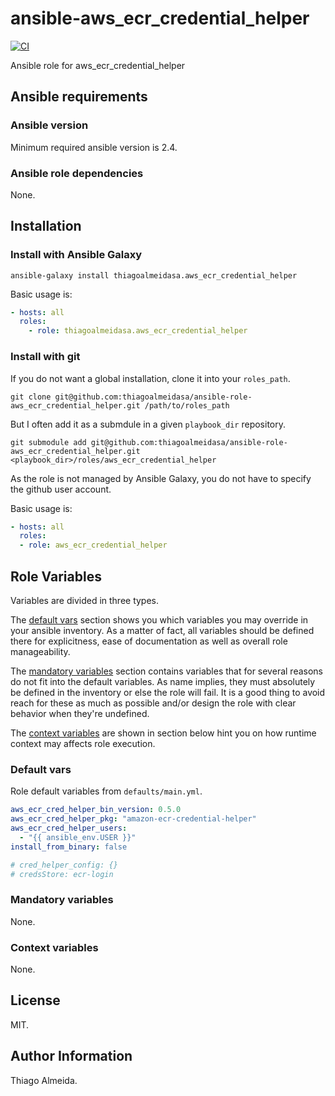 # ansible-aws_ecr_credential_helper

[![CI](https://github.com/thiagoalmeidasa/ansible-role-aws-ecr-credential-helper/actions/workflows/ci.yml/badge.svg)](https://github.com/thiagoalmeidasa/ansible-role-aws-ecr-credential-helper/actions/workflows/ci.yml)

Ansible role for aws_ecr_credential_helper

## Ansible requirements

### Ansible version

Minimum required ansible version is 2.4.

### Ansible role dependencies

None.

## Installation

### Install with Ansible Galaxy

```shell
ansible-galaxy install thiagoalmeidasa.aws_ecr_credential_helper
```

Basic usage is:

```yaml
- hosts: all
  roles:
    - role: thiagoalmeidasa.aws_ecr_credential_helper
```

### Install with git

If you do not want a global installation, clone it into your `roles_path`.

```shell
git clone git@github.com:thiagoalmeidasa/ansible-role-aws_ecr_credential_helper.git /path/to/roles_path
```

But I often add it as a submdule in a given `playbook_dir` repository.

```shell
git submodule add git@github.com:thiagoalmeidasa/ansible-role-aws_ecr_credential_helper.git <playbook_dir>/roles/aws_ecr_credential_helper
```

As the role is not managed by Ansible Galaxy, you do not have to specify the
github user account.

Basic usage is:

```yaml
- hosts: all
  roles:
  - role: aws_ecr_credential_helper
```

## Role Variables

Variables are divided in three types.

The [default vars](#default-vars) section shows you which variables you may
override in your ansible inventory. As a matter of fact, all variables should
be defined there for explicitness, ease of documentation as well as overall
role manageability.

The [mandatory variables](#mandatory-variables) section contains variables that
for several reasons do not fit into the default variables. As name implies,
they must absolutely be defined in the inventory or else the role will
fail. It is a good thing to avoid reach for these as much as possible and/or
design the role with clear behavior when they're undefined.

The [context variables](#context-variables) are shown in section below hint you
on how runtime context may affects role execution.

### Default vars

Role default variables from `defaults/main.yml`.

```yaml
aws_ecr_cred_helper_bin_version: 0.5.0
aws_ecr_cred_helper_pkg: "amazon-ecr-credential-helper"
aws_ecr_cred_helper_users:
  - "{{ ansible_env.USER }}"
install_from_binary: false

# cred_helper_config: {}
# credsStore: ecr-login

```

### Mandatory variables

None.

### Context variables

None.



## License

MIT.

## Author Information

Thiago Almeida.
